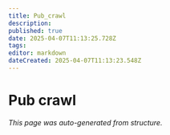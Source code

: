 ```yaml
---
title: Pub_crawl
description: 
published: true
date: 2025-04-07T11:13:25.728Z
tags: 
editor: markdown
dateCreated: 2025-04-07T11:13:23.548Z
---
```


# Pub crawl

*This page was auto-generated from structure.*
